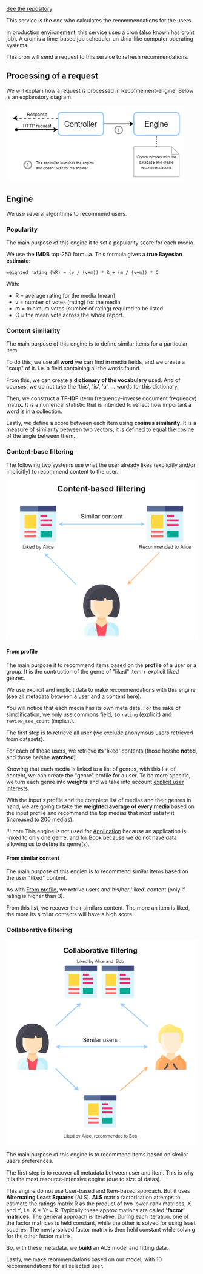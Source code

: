 [See the repository](https://github.com/RomainCtl/RecoFinement-engine)

This service is the one who calculates the recommendations for the users.

In production environement, this service uses a cron (also known has cront job). A cron is a time-based job scheduler un Unix-like computer operating systems.

This cron will send a request to this service to refresh recommendations.


## Processing of a request

We will explain how a request is processed in Recofinement-engine. Below is an explanatory diagram.

![Engine processing a request](../../../assets/images/engine_processing_a_request.png)


## Engine

We use several algorithms to recommend users.

### Popularity

The main purpose of this engine it to set a popularity score for each media.

We use the __IMDB__ top-250 formula. This formula gives a __true Bayesian estimate__:
```
weighted rating (WR) = (v / (v+m)) * R + (m / (v+m)) * C
```
With:

* R = average rating for the media (mean)
* v = number of votes (rating) for the media
* m = minimum votes (number of rating) required to be listed
* C = the mean vote across the whole report.

### Content similarity

The main purpose of this engine is to define similar items for a particular item.

To do this, we use all __word__ we can find in media fields, and we create a "soup" of it. i.e. a field containing all the words found.

From this, we can create a __dictionary of the vocabulary__ used. And of courses, we do not take the 'this', 'is', 'a', ... words for this dictionary.

Then, we construct a __TF-IDF__ (term frequency–inverse document frequency) matrix. It is a numerical statistic that is intended to reflect how important a word is in a collection.

Lastly, we define a score between each item using __cosinus similarity__. It is a measure of similarity between two vectors, it is defined to equal the cosine of the angle between them.

### Content-base filtering

The following two systems use what the user already likes (explicitly and/or implicitly) to recommend content to the user.

![Content-base filtering](../../../assets/images/content_based_filtering.png)

#### From profile

The main purpose it to recommend items based on the __profile__ of a user or a group. It is the contruction of the genre of "liked" item + explicit liked genres.

We use explicit and implicit data to make recommendations with this engine (see all metadata between a user and a content [here](../../database/#user-content-realtionship)).

You will notice that each media has its own meta data. For the sake of simplification, we only use commons field, so `rating` (explicit) and `review_see_count` (implicit).

The first step is to retrieve all user (we exclude anonymous users retrieved from datasets).

For each of these users, we retrieve its 'liked' contents (those he/she __noted__, and those he/she __watched__).

Knowing that each media is linked to a list of genres, with this list of content, we can create the "genre" profile for a user. To be more specific, we turn each genre into __weights__ and we take into account [explicit user interests](../../database/#user-interests).

With the input's profile and the complete list of medias and their genres in hand, we are going to take the __weighted average of every media__ based on the input profile and recommend the top medias that most satisfy it (increased to 200 medias).

!!! note
    This engine is not used for [Application](../../database/#application) because an application is linked to only one genre, and for [Book](../../database/#book) because we do not have data allowing us to define its genre(s).

#### From similar content

The main purpose of this engien is to recommend similar items based on the user "liked" content.

As with [From profile](#from-profile), we retrive users and his/her 'liked' content (only if rating is higher than 3).

From this list, we recover their similars content. The more an item is liked, the more its similar contents will have a high score.

### Collaborative filtering

![Collaborative filtering](../../../assets/images/collaborative_filtering.png)

The main purpose of this engine is to recommend items based on similar users preferences.

The first step is to recover all metadata between user and item. This is why it is the most resource-intensive engine (due to size of datas).

This engine do not use User-based and Item-based approach. But it uses __Alternating Least Squares__ (ALS). __ALS__ matrix factorisation attemps to estimate the ratings matrix R as the product of two lower-rank matrices, X and Y, i.e. X * Yt = R. Typically these approximations are called __'factor' matrices__. The general approach is iterative. During each iteration, one of the factor matrices is held constant, while the other is solved for using least squares. The newly-solved factor matrix is then held constant while solving for the other factor matrix.

So, with these metadata, we __build__ an ALS model and fitting data.

Lastly, we make reommendations based on our model, with 10 recommendations for all selected user.
